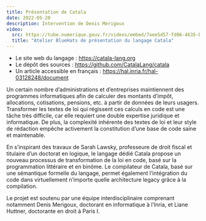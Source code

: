 ```yaml
---
title: Présentation de Catala
date: 2022-05-20
description: Intervention de Denis Merigoux
video:
  src: https://tube.numerique.gouv.fr/videos/embed/7aee5d57-fd06-4635-bb7e-0c5849089dd6
  title: "Atelier BlueHats de présentation du langage Catala"
---
```


- Le site web du langage : https://catala-lang.org
- Le dépôt des sources : https://github.com/CatalaLang/catala
- Un article accessible en français : https://hal.inria.fr/hal-03128248/document

Un certain nombre d’administrations et d’entreprises maintiennent des programmes informatiques afin de calculer des montants d’impôt, allocations, cotisations, pensions, etc. à partir de données de leurs usagers. Transformer les textes de loi qui régissent ces calculs en code est une tâche très difficile, car elle requiert une double expertise juridique et informatique. De plus, la complexité inhérente des textes de loi et leur style de rédaction empêche activement la constitution d’une base de code saine et maintenable.

En s’inspirant des travaux de Sarah Lawsky, professeure de droit fiscal et titulaire d’un doctorat en logique, le langage dédié Catala propose un nouveau processus de transformation de la loi en code, basé sur la programmation littéraire et en binôme. Le compilateur de Catala, basé sur une sémantique formelle du langage, permet également l’intégration du code dans virtuellement n’importe quelle architecture legacy grâce à la compilation.

Le projet est soutenu par une équipe interdisciplinaire comprenant notamment Denis Merigoux, doctorant en informatique à l’Inria, et Liane Huttner, doctorante en droit à Paris I.
